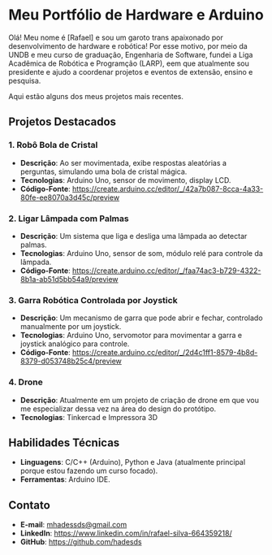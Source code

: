 # Meu Portfólio de Hardware e Arduino

Olá! Meu nome é [Rafael] e sou um garoto trans apaixonado por desenvolvimento de hardware e robótica! Por esse motivo, por meio da UNDB e meu curso de graduação, Engenharia de Software, fundei a Liga Acadêmica de Robótica e Programção (LARP), eem que atualmente sou presidente e ajudo a coordenar projetos e eventos de extensão, ensino e pesquisa.

Aqui estão alguns dos meus projetos mais recentes.

## Projetos Destacados

### 1. Robô Bola de Cristal
- **Descrição**: Ao ser movimentada, exibe respostas aleatórias a perguntas, simulando uma bola de cristal mágica.
- **Tecnologias**: Arduino Uno, sensor de movimento, display LCD.
- **Código-Fonte**: https://create.arduino.cc/editor/_/42a7b087-8cca-4a33-80fe-ee8070a3d45c/preview

### 2. Ligar Lâmpada com Palmas
- **Descrição**: Um sistema que liga e desliga uma lâmpada ao detectar palmas.
- **Tecnologias**: Arduino Uno, sensor de som, módulo relé para controle da lâmpada.
- **Código-Fonte**: https://create.arduino.cc/editor/_/faa74ac3-b729-4322-8b1a-ab51d5bb54a9/preview

### 3. Garra Robótica Controlada por Joystick
- **Descrição**: Um mecanismo de garra que pode abrir e fechar, controlado manualmente por um joystick.
- **Tecnologias**: Arduino Uno, servomotor para movimentar a garra e joystick analógico para controle.
- **Código-Fonte**: https://create.arduino.cc/editor/_/2d4c1ff1-8579-4b8d-8379-d053748b25c4/preview

### 4. Drone
- **Descrição**: Atualmente em um projeto de criação de drone em que vou me especializar dessa vez na área do design do protótipo.
- **Tecnologias**: Tinkercad e Impressora 3D

## Habilidades Técnicas
- **Linguagens**: C/C++ (Arduino), Python e Java (atualmente principal porque estou fazendo um curso focado).
- **Ferramentas**: Arduino IDE.

## Contato
- **E-mail**: mhadessds@gmail.com
- **LinkedIn**: https://www.linkedin.com/in/rafael-silva-664359218/
- **GitHub**: https://github.com/hadesds
